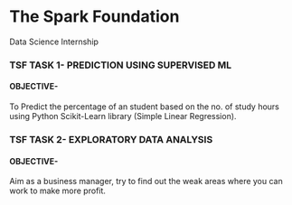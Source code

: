 # The Spark Foundation
Data Science Internship

### TSF TASK 1- PREDICTION USING SUPERVISED ML
#### OBJECTIVE-
To Predict the percentage of an student based on the no. of study hours using Python Scikit-Learn library (Simple Linear Regression).

### TSF TASK 2- EXPLORATORY DATA ANALYSIS
#### OBJECTIVE-
Aim as a business manager, try to find out the weak areas where you can work to make more profit.

